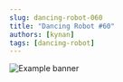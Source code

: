 ```yaml
---
slug: dancing-robot-060
title: "Dancing Robot #60"
authors: [kynan]
tags: [dancing-robot]
---
```


![Example banner](/img/stories/dancing-robot/060.png)
